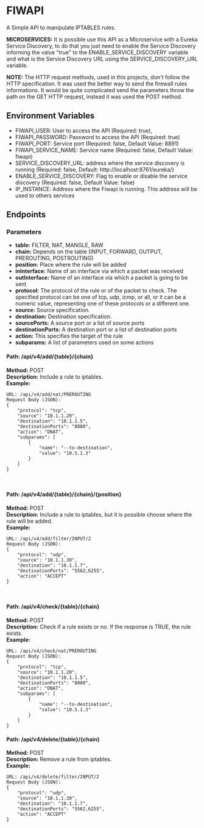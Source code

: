 # FIWAPI

A Simple API to manipulate IPTABLES rules.

**MICROSERVICES:** It is possible use this API as a Microservice with a Eureka Service Discovery, to do that you just need to enable
the Service Discovery informing the value "true" to the ENABLE_SERVICE_DISCOVERY variable and what is the Service 
Discovery URL using the SERVICE_DISCOVERY_URL variable.

**NOTE:** The HTTP request methods, used in this projects, don't follow the HTTP specification. It was used the better way to
send the firewall rules informations. It would be quite complicated send the parameters throw the path on the 
GET HTTP request, instead it was used the POST method.

## Environment Variables
- FIWAPI_USER: User to access the API (Required: true),
- FIWAPI_PASSWORD: Password to access the API (Required: true)
- FIWAPI_PORT: Service port (Required: false, Default Value: 8891)
- FIWAPI_SERVICE_NAME: Service name (Required: false, Default Value: fiwapi)
- SERVICE_DISCOVERY_URL: address where the service discovery is running (Required: false, Default: http://localhost:8761/eureka/)
- ENABLE_SERVICE_DISCOVERY: Flag to enable or disable the service discovery (Required: false, Default Value: false)
- IP_INSTANCE: Address where the Fiwapi is running. This address will be used to others services

## Endpoints

### Parameters

- **table:** FILTER, NAT, MANGLE, RAW
- **chain:** Depends on the table (INPUT, FORWARD, OUTPUT, PREROUTING, POSTROUTING)
- **position:** Place where the rule will be added
- **inInterface:** Name of an interface via which a packet was received
- **outInterface:** Name of an interface via which a packet is going to be sent
- **protocol:** The protocol of the rule or of the packet to check. The specified protocol can be 
    one of tcp, udp, icmp, or all, or it can be a numeric value, representing one of these protocols 
    or a different one.
- **source:** Source specification.
- **destination:** Destination specification.
- **sourcePorts:** A source port or a list of source ports
- **destinationPorts:** A destination port or a list of destination ports
- **action:** This specifies the target of the rule
- **subparams:** A list of parameters used on some actions


#### Path: /api/v4/add/{table}/{chain}
**Method:** POST
<br/>
**Description:**
Include a rule to iptables.
<br/>
**Example:**
````
URL: /api/v4/add/nat/PREROUTING
Request Body (JSON):
{
	"protocol": "tcp",
	"source": "10.1.1.20",
	"destination": "10.1.1.5",
	"destinationPorts": "8080",
	"action": "DNAT",
	"subparams": [
        { 
            "name": "--to-destination", 
            "value": "10.5.1.3"
        }
    ]
}
````
<br/>


#### Path: /api/v4/add/{table}/{chain}/{position}
**Method:** POST
<br/>
**Description:**
Include a rule to iptables, but it is possible choose where the rule will be added.
<br/>
**Example:**
````
URL: /api/v4/add/filter/INPUT/2
Request Body (JSON):
{
	"protocol": "udp",
	"source": "10.1.1.30",
	"destination": "10.1.1.7",
	"destinationPorts": "5562,6255",
	"action": "ACCEPT"
}
````
<br/>


#### Path: /api/v4/check/{table}/{chain} 
**Method:** POST
<br/>
**Description:**
Check if a rule exists or no. If the response is TRUE, the rule exists.
<br/>
**Example:**
````
URL: /api/v4/check/nat/PREROUTING
Request Body (JSON):
{
	"protocol": "tcp",
	"source": "10.1.1.20",
	"destination": "10.1.1.5",
	"destinationPorts": "8080",
	"action": "DNAT",
	"subparams": [
        { 
            "name": "--to-destination", 
            "value": "10.5.1.3"
        }
    ]
}
````


#### Path: /api/v4/delete/{table}/{chain}
**Method:** POST
<br/>
**Description:**
Remove a rule from iptables.
<br/>
**Example:**
````
URL: /api/v4/delete/filter/INPUT/2
Request Body (JSON):
{
	"protocol": "udp",
	"source": "10.1.1.30",
	"destination": "10.1.1.7",
	"destinationPorts": "5562,6255",
	"action": "ACCEPT"
}
````